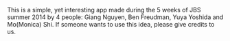 This is a simple, yet interesting app made during the 5 weeks of JBS summer 2014 by 4 people: Giang Nguyen, Ben Freudman, Yuya Yoshida and Mo(Monica) Shi.
If someone wants to use this idea, please give credits to us.
